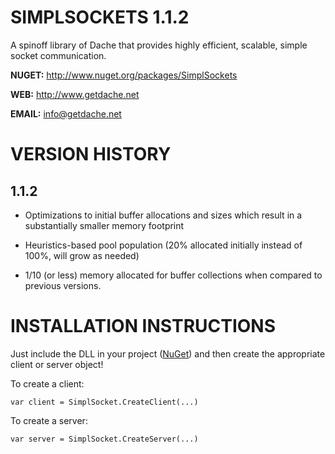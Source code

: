 SIMPLSOCKETS 1.1.2
===========


A spinoff library of Dache that provides highly efficient, scalable, simple socket communication.

**NUGET:** http://www.nuget.org/packages/SimplSockets

**WEB:**   http://www.getdache.net

**EMAIL:** info@getdache.net


VERSION HISTORY
============================================


1.1.2
------------------

- Optimizations to initial buffer allocations and sizes which result in a substantially smaller memory footprint

- Heuristics-based pool population (20% allocated initially instead of 100%, will grow as needed)

- 1/10 (or less) memory allocated for buffer collections when compared to previous versions.


INSTALLATION INSTRUCTIONS
============================================


Just include the DLL in your project ([NuGet](http://www.nuget.org/packages/SimplSockets)) and then create the appropriate client or server object!

To create a client:

`var client = SimplSocket.CreateClient(...)`

To create a server:

`var server = SimplSocket.CreateServer(...)`
